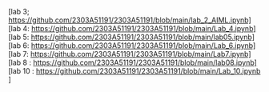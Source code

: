 [lab 3; https://github.com/2303A51191/2303A51191/blob/main/lab_2_AIML.ipynb]             
[lab 4: https://github.com/2303A51191/2303A51191/blob/main/Lab_4.ipynb]           
[lab 5: https://github.com/2303A51191/2303A51191/blob/main/lab05.ipynb]                                   
[lab 6: https://github.com/2303A51191/2303A51191/blob/main/Lab_6.ipynb]                                    
[lab 7: https://github.com/2303A51191/2303A51191/blob/main/Lab7.ipynb]     
[lab 8 : https://github.com/2303A51191/2303A51191/blob/main/lab08.ipynb]                
[lab 10 : https://github.com/2303A51191/2303A51191/blob/main/Lab_10.ipynb ]
